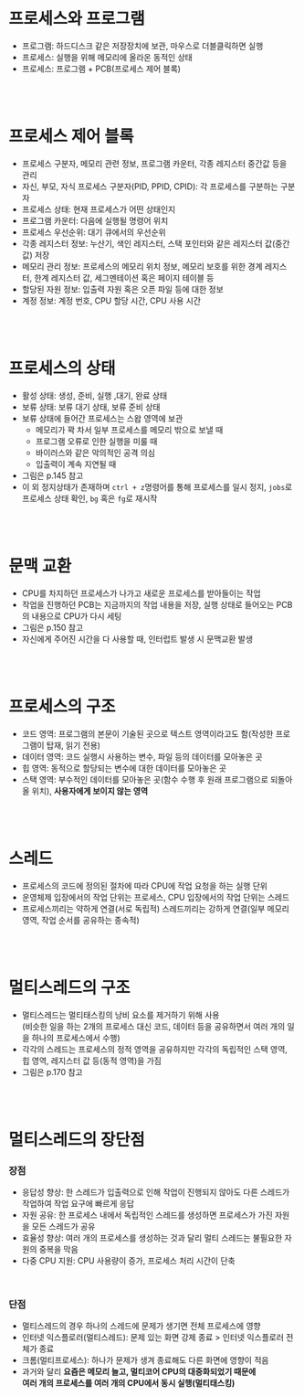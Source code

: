 # 프로세스와 프로그램
- 프로그램: 하드디스크 같은 저장장치에 보관, 마우스로 더블클릭하면 실행
- 프로세스: 실행을 위해 메모리에 올라온 동적인 상태
- 프로세스: 프로그램 + PCB(프로세스 제어 블록)

<br><br>

# 프로세스 제어 블록
- 프로세스 구분자, 메모리 관련 정보, 프로그램 카운터, 각종 레지스터 중간값 등을 관리
- 자신, 부모, 자식 프로세스 구분자(PID, PPID, CPID): 각 프로세스를 구분하는 구분자
- 프로세스 상태: 현재 프로세스가 어떤 상태인지
- 프로그램 카운터: 다음에 실행될 명령어 위치
- 프로세스 우선순위: 대기 큐에서의 우선순위
- 각종 레지스터 정보: 누산기, 색인 레지스터, 스택 포인터와 같은 레지스터 값(중간값) 저장
- 메모리 관리 정보: 프로세스의 메모리 위치 정보, 메모리 보호를 위한 경계 레지스터, 한계 레지스터 값, 세그멘테이션 혹은 페이지 테이블 등
- 할당된 자원 정보: 입출력 자원 혹은 오픈 파일 등에 대한 정보
- 계정 정보: 계정 번호, CPU 할당 시간, CPU 사용 시간

<br><br>

# 프로세스의 상태
- 활성 상태: 생성, 준비, 실행 ,대기, 완료 상태
- 보류 상태: 보류 대기 상태, 보류 준비 상태
- 보류 상태에 들어간 프로세스는 스왑 영역에 보관
  - 메모리가 꽉 차서 일부 프로세스를 메모리 밖으로 보낼 때
  - 프로그램 오류로 인한 실행을 미룰 때
  - 바이러스와 같은 악의적인 공격 의심
  - 입출력이 계속 지연될 때
- 그림은 p.145 참고
- 이 외 정지상태가 존재하며 `ctrl + z`명령어를 통해 프로세스를 일시 정지, `jobs`로 프로세스 상태 확인, `bg` 혹은 `fg`로 재시작

<br><br>

# 문맥 교환
- CPU를 차지하던 프로세스가 나가고 새로운 프로세스를 받아들이는 작업
- 작업을 진행하던 PCB는 지금까지의 작업 내용을 저장, 실행 상태로 들어오는 PCB의 내용으로 CPU가 다시 세팅
- 그림은 p.150 참고
- 자신에게 주어진 시간을 다 사용할 때, 인터럽트 발생 시 문맥교환 발생

<br><br>

# 프로세스의 구조
- 코드 영역: 프로그램의 본문이 기술된 곳으로 텍스트 영역이라고도 함(작성한 프로그램이 탑재, 읽기 전용)
- 데이터 영역: 코드 실행시 사용하는 변수, 파일 등의 데이터를 모아놓은 곳
- 힙 영역: 동적으로 할당되는 변수에 대한 데이터를 모아놓은 곳
- 스택 영역: 부수적인 데이터를 모아놓은 곳(함수 수행 후 원래 프로그램으로 되돌아올 위치), **사용자에게 보이지 않는 영역**

<br><br>

# 스레드
- 프로세스의 코드에 정의된 절차에 따라 CPU에 작업 요청을 하는 실행 단위
- 운영체제 입장에서의 작업 단위는 프로세스, CPU 입장에서의 작업 단위는 스레드
- 프로세스끼리는 약하게 연결(서로 독립적) 스레드끼리는 강하게 연결(일부 메모리 영역, 작업 순서를 공유하는 종속적)

<br><br>

# 멀티스레드의 구조
- 멀티스레드는 멀티태스킹의 낭비 요소를 제거하기 위해 사용<br>
  (비슷한 일을 하는 2개의 프로세스 대신 코드, 데이터 등을 공유하면서 여러 개의 일을 하나의 프로세스에서 수행)
- 각각의 스레드는 프로세스의 정적 영역을 공유하지만 각각의 독립적인 스택 영역, 힙 영역, 레지스터 값 등(동적 영역)을 가짐
- 그림은 p.170 참고

<br><br>

# 멀티스레드의 장단점
### 장점
- 응답성 향상: 한 스레드가 입출력으로 인해 작업이 진행되지 않아도 다른 스레드가 작업하여 작업 요구에 빠르게 응답
- 자원 공유: 한 프로세스 내에서 독립적인 스레드를 생성하면 프로세스가 가진 자원을 모든 스레드가 공유
- 효율성 향상: 여러 개의 프로세스를 생성하는 것과 달리 멀티 스레드는 불필요한 자원의 중복을 막음
- 다중 CPU 지원: CPU 사용량이 증가, 프로세스 처리 시간이 단축

<br>

### 단점
- 멀티스레드의 경우 하나의 스레드에 문제가 생기면 전체 프로세스에 영향
- 인터넷 익스플로러(멀티스레드): 문제 있는 화면 강제 종료 > 인터넷 익스플로러 전체가 종료
- 크롬(멀티프로세스): 하나가 문제가 생겨 종료해도 다른 화면에 영향이 적음
- 과거와 달리 **요즘은 메모리 늘고, 멀티코어 CPU의 대중화되었기 때문에<br>
  여러 개의 프로세스를 여러 개의 CPU에서 동시 실행(멀티태스킹)**
